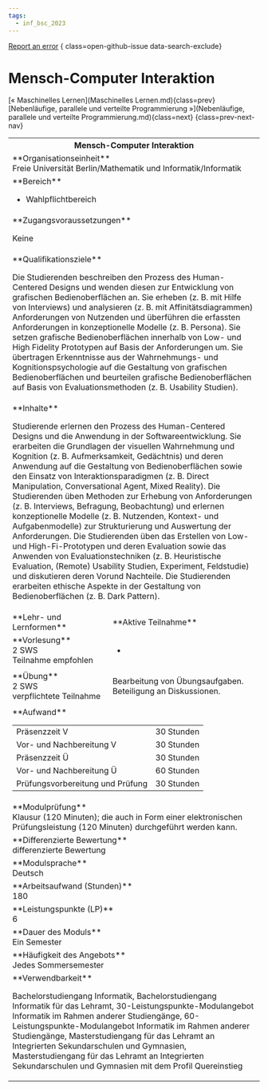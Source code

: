```yaml
---
tags:
  - inf_bsc_2023
---
```

[Report an error](https://github.com/SGSSGene/FUB-SUP/issues/new?title=Error%20in%20%22Mensch-Computer%20Interaktion%22&body=There%20seems%20to%20be%20an%20error%20in%20module%20%22Mensch-Computer%20Interaktion%22%2E%0A%0A%3CDescribe%20here%20a%20slightly%20more%20detailed%20description%20of%20what%20is%20wrong%3E&labels=bug)
{ class=open-github-issue data-search-exclude}

# Mensch-Computer Interaktion

[« Maschinelles Lernen](Maschinelles Lernen.md){class=prev}
[Nebenläufige, parallele und verteilte Programmierung »](Nebenläufige, parallele und verteilte Programmierung.md){class=next}
{class=prev-next-nav}

<table markdown id="moduledesc">
<tr markdown class="moduledesc_head"><th colspan="2">Mensch-Computer Interaktion </th></tr>
<tr markdown><td colspan="2">**Organisationseinheit**   <br>Freie Universität Berlin/Mathematik und Informatik/Informatik</td></tr>

<tr markdown><td colspan="2">**Bereich**<br>


- Wahlpflichtbereich

</td></tr>

<tr markdown><td colspan="2">**Zugangsvoraussetzungen** <br>

Keine


</td></tr>
<tr markdown><td colspan="2">**Qualifikationsziele**    <br>

Die Studierenden beschreiben den Prozess des Human-Centered Designs und
wenden diesen zur Entwicklung von grafischen Bedienoberflächen an. Sie
erheben (z. B. mit Hilfe von Interviews) und analysieren (z. B. mit
Affinitätsdiagrammen) Anforderungen von Nutzenden und überführen die
erfassten Anforderungen in konzeptionelle Modelle (z. B. Persona). Sie
setzen grafische Bedienoberflächen innerhalb von Low- und High Fidelity
Prototypen auf Basis der Anforderungen um. Sie übertragen Erkenntnisse aus
der Wahrnehmungs- und Kognitionspsychologie auf die Gestaltung von
grafischen Bedienoberflächen und beurteilen grafische Bedienoberflächen auf
Basis von Evaluationsmethoden (z. B. Usability Studien).


</td></tr>
<tr markdown><td colspan="2">**Inhalte**                <br>

Studierende erlernen den Prozess des Human-Centered Designs und die
Anwendung in der Softwareentwicklung. Sie erarbeiten die Grundlagen der
visuellen Wahrnehmung und Kognition (z. B. Aufmerksamkeit, Gedächtnis) und
deren Anwendung auf die Gestaltung von Bedienoberflächen sowie den Einsatz
von Interaktionsparadigmen (z. B. Direct Manipulation, Conversational Agent,
Mixed Reality). Die Studierenden üben Methoden zur Erhebung von
Anforderungen (z. B. Interviews, Befragung, Beobachtung) und erlernen
konzeptionelle Modelle (z. B. Nutzenden, Kontext- und Aufgabenmodelle) zur
Strukturierung und Auswertung der Anforderungen. Die Studierenden üben das
Erstellen von Low- und High-Fi-Prototypen und deren Evaluation sowie das
Anwenden von Evaluationstechniken (z. B. Heuristische Evaluation, (Remote)
Usability Studien, Experiment, Feldstudie) und diskutieren deren Vorund
Nachteile. Die Studierenden erarbeiten ethische Aspekte in der Gestaltung
von Bedienoberflächen (z. B. Dark Pattern).


</td></tr>

<tr markdown><td>**Lehr- und Lernformen**</td><td>**Aktive Teilnahme**</td></tr>
<tr markdown><td> **Vorlesung** <br>2 SWS <br> Teilnahme empfohlen</td><td>

-
</td></tr>
<tr markdown><td> **Übung** <br>2 SWS <br> verpflichtete Teilnahme</td><td>

Bearbeitung von Übungsaufgaben. Beteiligung an Diskussionen.
</td></tr>
<tr markdown><td colspan="2">**Aufwand**                <br>
<table class="aufwand_table">
<tr><td>Präsenzzeit V</td><td>30 Stunden</td></tr>
<tr><td>Vor- und Nachbereitung V</td><td>30 Stunden</td></tr>
<tr><td>Präsenzzeit Ü</td><td>30 Stunden</td></tr>
<tr><td>Vor- und Nachbereitung Ü</td><td>60 Stunden</td></tr>
<tr><td>Prüfungsvorbereitung und Prüfung</td><td>30 Stunden</td></tr>
</table>

</td></tr>
<tr markdown><td colspan="2">**Modulprüfung**             <br>Klausur (120 Minuten); die auch in Form einer elektronischen
Prüfungsleistung (120 Minuten) durchgeführt werden kann.


</td></tr>
<tr markdown><td colspan="2">**Differenzierte Bewertung** <br>differenzierte Bewertung

</td></tr>
<tr markdown><td colspan="2">**Modulsprache**             <br>Deutsch</td></tr>
<tr markdown><td colspan="2">**Arbeitsaufwand (Stunden)** <br>180</td></tr>
<tr markdown><td colspan="2">**Leistungspunkte (LP)**     <br>6</td></tr>
<tr markdown><td colspan="2">**Dauer des Moduls**         <br>Ein Semester</td></tr>
<tr markdown><td colspan="2">**Häufigkeit des Angebots**  <br>Jedes Sommersemester</td></tr>
<tr markdown><td colspan="2">**Verwendbarkeit**           <br>

Bachelorstudiengang Informatik, Bachelorstudiengang Informatik für das
Lehramt, 30-Leistungspunkte-Modulangebot Informatik im Rahmen anderer
Studiengänge, 60-Leistungspunkte-Modulangebot Informatik im Rahmen anderer
Studiengänge, Masterstudiengang für das Lehramt an Integrierten
Sekundarschulen und Gymnasien, Masterstudiengang für das Lehramt an
Integrierten Sekundarschulen und Gymnasien mit dem Profil Quereinstieg


</td></tr>

</table>

